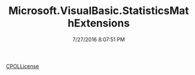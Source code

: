 ﻿---
title: Microsoft.VisualBasic.StatisticsMathExtensions
date: 7/27/2016 8:07:51 PM
---

[CPOLLicense](T-Microsoft.VisualBasic.StatisticsMathExtensions.CPOLLicense.html)
